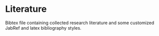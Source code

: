 # Literature

Bibtex file containing collected research literature and some customized JabRef and latex bibliography styles.
